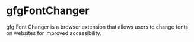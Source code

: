 # gfgFontChanger
gfg Font Changer is a browser extension that allows users to change fonts on websites for improved accessibility.
